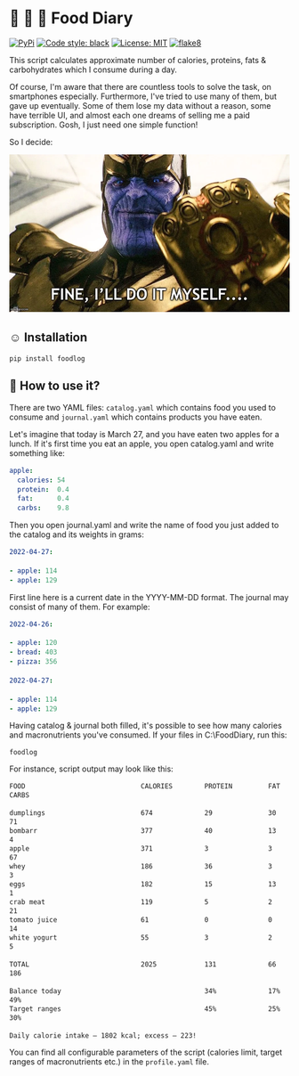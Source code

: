 # 🍞 🍏 🥩 Food Diary

[![PyPi](https://img.shields.io/pypi/v/foodlog)](https://pypi.org/project/foodlog/) [![Code style: black](https://img.shields.io/badge/code%20style-black-000000.svg)](https://github.com/psf/black) [![License: MIT](https://img.shields.io/badge/License-MIT-yellow.svg)](https://opensource.org/licenses/MIT) [![flake8](https://github.com/vkostyanetsky/Foodlog/actions/workflows/flake8.yml/badge.svg)](https://github.com/vkostyanetsky/Foodlog/actions/workflows/flake8.yml)

This script calculates approximate number of calories, proteins, fats & carbohydrates which I consume during a day. 

Of course, I'm aware that there are countless tools to solve the task, on smartphones especially. Furthermore, I've tried to use many of them, but gave up eventually. Some of them lose my data without a reason, some have terrible UI, and almost each one dreams of selling me a paid subscription. Gosh, I just need one simple function!

So I decide:

![Fine, I'll do it myself](https://github.com/vkostyanetsky/FoodDiary/raw/main/tanos.png)

## ☺ Installation

```
pip install foodlog 
```

## 🤔 How to use it? 

There are two YAML files: `catalog.yaml` which contains food you used to consume and `journal.yaml` which contains products you have eaten.

Let's imagine that today is March 27, and you have eaten two apples for a lunch. If it's first time you eat an apple, you open catalog.yaml and write something like:  

```yaml
apple: 
  calories: 54
  protein:  0.4
  fat:      0.4
  carbs:    9.8
```

Then you open journal.yaml and write the name of food you just added to the catalog and its weights in grams:

```yaml
2022-04-27:

- apple: 114
- apple: 129
```

First line here is a current date in the YYYY-MM-DD format. The journal may consist of many of them. For example:

```yaml
2022-04-26:
  
- apple: 120  
- bread: 403
- pizza: 356

2022-04-27:

- apple: 114
- apple: 129
```

Having catalog & journal both filled, it's possible to see how many calories and macronutrients you've consumed. If your files in C:\FoodDiary, run this:

```
foodlog
```

For instance, script output may look like this:

```
FOOD                             CALORIES        PROTEIN         FAT             CARBS          

dumplings                        674             29              30              71             
bombarr                          377             40              13              4              
apple                            371             3               3               67             
whey                             186             36              3               3              
eggs                             182             15              13              1              
crab meat                        119             5               2               21             
tomato juice                     61              0               0               14             
white yogurt                     55              3               2               5              

TOTAL                            2025            131             66              186            

Balance today                                    34%             17%             49%            
Target ranges                                    45%             25%             30%            

Daily calorie intake — 1802 kcal; excess — 223!
```

You can find all configurable parameters of the script (calories limit, target ranges of macronutrients etc.) in the `profile.yaml` file.